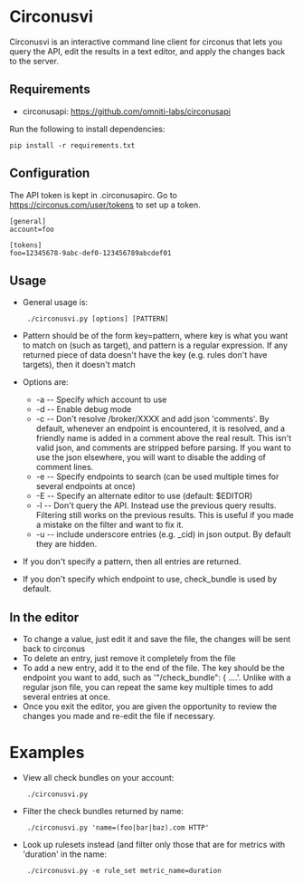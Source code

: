 # Circonusvi

Circonusvi is an interactive command line client for circonus that lets you
query the API, edit the results in a text editor, and apply the changes back
to the server.

## Requirements

 * circonusapi: https://github.com/omniti-labs/circonusapi

Run the following to install dependencies:

    pip install -r requirements.txt

## Configuration

The API token is kept in .circonusapirc. Go to
https://circonus.com/user/tokens to set up a token.

    [general]
    account=foo

    [tokens]
    foo=12345678-9abc-def0-123456789abcdef01

## Usage

 * General usage is:

        ./circonusvi.py [options] [PATTERN]
 * Pattern should be of the form key=pattern, where key is what you want to
   match on (such as target), and pattern is a regular expression. If any
   returned piece of data doesn't have the key (e.g. rules don't have
   targets), then it doesn't match
 * Options are:
    * -a -- Specify which account to use
    * -d -- Enable debug mode
    * -c -- Don't resolve /broker/XXXX and add json 'comments'. By default,
      whenever an endpoint is encountered, it is resolved, and a friendly name
      is added in a comment above the real result. This isn't valid json, and
      comments are stripped before parsing. If you want to use the json
      elsewhere, you will want to disable the adding of comment lines.
    * -e -- Specify endpoints to search (can be used multiple times for
      several endpoints at once)
    * -E -- Specify an alternate editor to use (default: $EDITOR)
    * -l -- Don't query the API. Instead use the previous query results.
      Filtering still works on the previous results. This is useful if
      you made a mistake on the filter and want to fix it.
    * -u -- include underscore entries (e.g. \_cid) in json output. By default
      they are hidden.
 * If you don't specify a pattern, then all entries are returned.
 * If you don't specify which endpoint to use, check_bundle is used by default.

## In the editor

 * To change a value, just edit it and save the file, the changes will be sent
   back to circonus
 * To delete an entry, just remove it completely from the file
 * To add a new entry, add it to the end of the file. The key should be the
   endpoint you want to add, such as '"/check_bundle": { ....'. Unlike with a
   regular json file, you can repeat the same key multiple times to add
   several entries at once.
 * Once you exit the editor, you are given the opportunity to review the
   changes you made and re-edit the file if necessary.

# Examples

 * View all check bundles on your account:

        ./circonusvi.py

 * Filter the check bundles returned by name:

        ./circonusvi.py 'name=(foo|bar|baz).com HTTP'

 * Look up rulesets instead (and filter only those that are for metrics with
   'duration' in the name:

        ./circonusvi.py -e rule_set metric_name=duration
